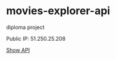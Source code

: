 # movies-explorer-api  
diploma project

Public IP: 51.250.25.208

[Show API](https://api.movies-sivyuko.nomoredomains.xyz)
